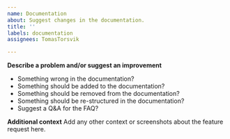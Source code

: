 ```yaml
---
name: Documentation
about: Suggest changes in the documentation.
title: ''
labels: documentation
assignees: TomasTorsvik

---
```


**Describe a problem and/or suggest an improvement**
 - Something wrong in the documentation?
 - Something should be added to the documentation?
 - Something should be removed from the documentation?
 - Something should be re-structured in the documentation?
 - Suggest a Q&A for the FAQ?

**Additional context**
Add any other context or screenshots about the feature request here.
